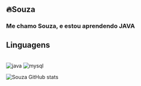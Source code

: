 ## 🔥Souza 
### Me chamo Souza, e estou aprendendo JAVA

## Linguagens
<div style="display: inline_block"><br/>
<img align="center" alt="java" src="https://camo.githubusercontent.com/63c68908a13942f68d494946cb3011e8af45404095f6dc94e5d5c098bc80bc1a/68747470733a2f2f696d672e736869656c64732e696f2f62616467652f4a6176612d77686974653f7374796c653d666f722d7468652d626164676526636f6c6f723d67726179"/>

  <img align="center" alt="mysql" src="https://camo.githubusercontent.com/af536b4be45fda593efe8b8c7822518161e185f9b6566f4e20d76deb9af5575e/68747470733a2f2f696d672e736869656c64732e696f2f62616467652f4d5953514c2d4646413230303f7374796c653d666f722d7468652d6261646765"/>
</div>

![Souza GitHub stats](https://github-readme-stats.vercel.app/api?username=Souza-12&show_icons=true&theme=dracula)
